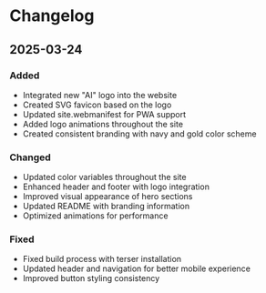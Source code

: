 # Changelog

## 2025-03-24

### Added
- Integrated new "AI" logo into the website
- Created SVG favicon based on the logo
- Updated site.webmanifest for PWA support
- Added logo animations throughout the site
- Created consistent branding with navy and gold color scheme

### Changed
- Updated color variables throughout the site
- Enhanced header and footer with logo integration
- Improved visual appearance of hero sections
- Updated README with branding information
- Optimized animations for performance

### Fixed
- Fixed build process with terser installation
- Updated header and navigation for better mobile experience
- Improved button styling consistency 